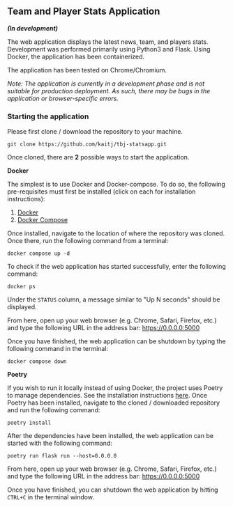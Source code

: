 ## Team and Player Stats Application
**_(In development)_**

The web application displays the latest news, team, and players stats.
Development was performed primarily using Python3 and Flask. Using Docker,
the application has been containerized.

The application has been tested on Chrome/Chromium.

_Note: The application is currently in a development phase and is not suitable
for production deployment. As such, there may be bugs in the application or
browser-specific errors._

### Starting the application
Please first clone / download the repository to your machine.

```git clone https://github.com/kaitj/tbj-statsapp.git```

Once cloned, there are **2** possible ways to start the application.

**Docker**

The simplest is to use Docker and Docker-compose. To do so, the following
pre-requisites must first be installed (click on each for installation
instructions):

1. [Docker](https://docs.docker.com/get-docker/)
2. [Docker Compose](https://docs.docker.com/compose/install/)

Once installed, navigate to the location of where the repository was cloned.
Once there, run the following command from a terminal:

```docker compose up -d```

To check if the web application has started successfully, enter the following
command:

```docker ps```

Under the `STATUS` column, a message similar to "Up N seconds" should be
displayed.

From here, open up your web browser (e.g. Chrome, Safari, Firefox, etc.) and
type the following URL in the address bar: https://0.0.0.0:5000

Once you have finished, the web application can be shutdown by typing the
following command in the terminal:

```docker compose down```

**Poetry**

If you wish to run it locally instead of using Docker, the project uses Poetry
to manage dependencies. See the installation instructions
[here](https://python-poetry.org/docs/). Once Poetry has been installed,
navigate to the cloned / downloaded repository and run the following command:

```poetry install```

After the dependencies have been installed, the web application can be started
with the following command:

```poetry run flask run --host=0.0.0.0```

From here, open up your web browser (e.g. Chrome, Safari, Firefox, etc.) and
type the following URL in the address bar: https://0.0.0.0:5000

Once you have finished, you can shutdown the web application by hitting `CTRL+C`
in the terminal window.
